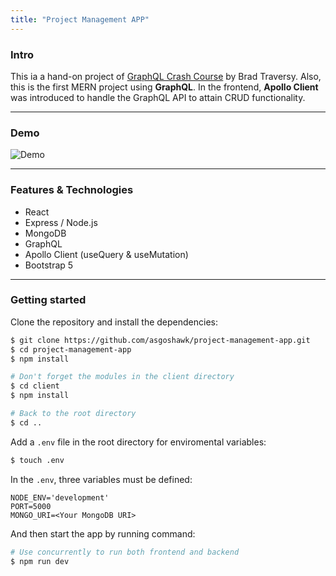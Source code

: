 ```yaml
---
title: "Project Management APP"
---
```


### Intro

This ia a hand-on project of [GraphQL Crash Course](https://www.youtube.com/watch?v=BcLNfwF04Kw) by Brad Traversy. Also, this is the first MERN project using **GraphQL**. In the frontend, **Apollo Client** was introduced to handle the GraphQL API to attain CRUD functionality.

---

### Demo

![Demo](https://i.imgur.com/pNUnbzO.gif)

---

### Features & Technologies

- React
- Express / Node.js
- MongoDB
- GraphQL
- Apollo Client (useQuery & useMutation)
- Bootstrap 5

---

### Getting started

Clone the repository and install the dependencies:

```bash
$ git clone https://github.com/asgoshawk/project-management-app.git
$ cd project-management-app
$ npm install

# Don't forget the modules in the client directory
$ cd client
$ npm install

# Back to the root directory
$ cd ..
```

Add a `.env` file in the root directory for enviromental variables:

```bash
$ touch .env
```

In the `.env`, three variables must be defined:

```
NODE_ENV='development'
PORT=5000
MONGO_URI=<Your MongoDB URI>
```

And then start the app by running command:

```bash
# Use concurrently to run both frontend and backend
$ npm run dev
```
